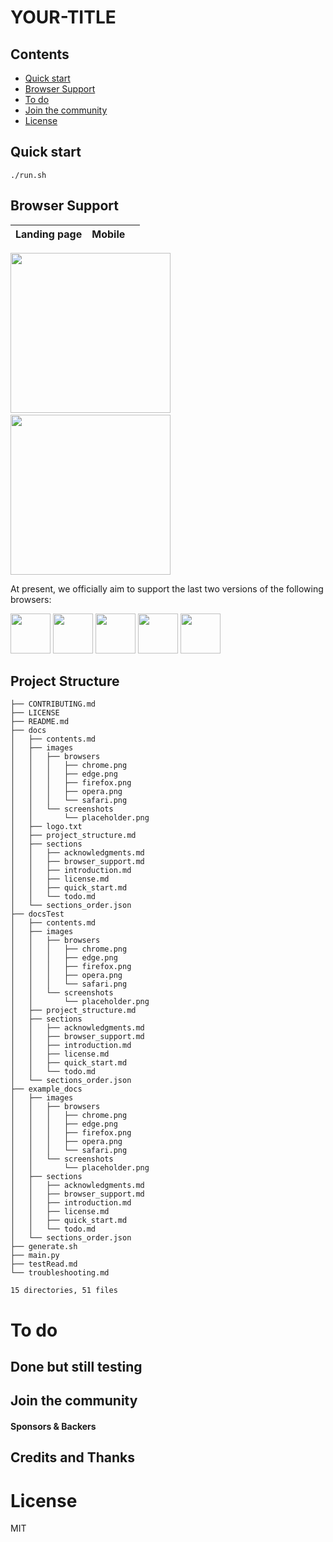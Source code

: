 # YOUR-TITLE

## Contents

- [Quick start](#quick-start)
- [Browser Support](#browser-support)
- [To do](#to-do)
- [Join the community](#join-the-community)
- [License](#license)

## Quick start

```
./run.sh
```

## Browser Support

| Landing page | Mobile |     |
| ------------ | ------ | --- |


<img src="./docsTest/images/screenshots/placeholder.png" href="https://google.com" height="256">&nbsp;&nbsp;&nbsp;<img src="./docsTest/images/screenshots/placeholder.png" href="https://google.com" height="256">

At present, we officially aim to support the last two versions of the following browsers:

<img src="./docsTest/images/browsers/chrome.png" width="64" height="64"> <img src="./docsTest/images/browsers/firefox.png" width="64" height="64"> <img src="./docsTest/images/browsers/safari.png" width="64" height="64">
<img src="./docsTest/images/browsers/edge.png" width="64" height="64"> <img src="./docsTest/images/browsers/opera.png" width="64" height="64">

## Project Structure

```.
├── CONTRIBUTING.md
├── LICENSE
├── README.md
├── docs
│   ├── contents.md
│   ├── images
│   │   ├── browsers
│   │   │   ├── chrome.png
│   │   │   ├── edge.png
│   │   │   ├── firefox.png
│   │   │   ├── opera.png
│   │   │   └── safari.png
│   │   └── screenshots
│   │       └── placeholder.png
│   ├── logo.txt
│   ├── project_structure.md
│   ├── sections
│   │   ├── acknowledgments.md
│   │   ├── browser_support.md
│   │   ├── introduction.md
│   │   ├── license.md
│   │   ├── quick_start.md
│   │   └── todo.md
│   └── sections_order.json
├── docsTest
│   ├── contents.md
│   ├── images
│   │   ├── browsers
│   │   │   ├── chrome.png
│   │   │   ├── edge.png
│   │   │   ├── firefox.png
│   │   │   ├── opera.png
│   │   │   └── safari.png
│   │   └── screenshots
│   │       └── placeholder.png
│   ├── project_structure.md
│   ├── sections
│   │   ├── acknowledgments.md
│   │   ├── browser_support.md
│   │   ├── introduction.md
│   │   ├── license.md
│   │   ├── quick_start.md
│   │   └── todo.md
│   └── sections_order.json
├── example_docs
│   ├── images
│   │   ├── browsers
│   │   │   ├── chrome.png
│   │   │   ├── edge.png
│   │   │   ├── firefox.png
│   │   │   ├── opera.png
│   │   │   └── safari.png
│   │   └── screenshots
│   │       └── placeholder.png
│   ├── sections
│   │   ├── acknowledgments.md
│   │   ├── browser_support.md
│   │   ├── introduction.md
│   │   ├── license.md
│   │   ├── quick_start.md
│   │   └── todo.md
│   └── sections_order.json
├── generate.sh
├── main.py
├── testRead.md
└── troubleshooting.md

15 directories, 51 files
```

# To do


## Done but still testing

## Join the community

#### Sponsors & Backers

## Credits and Thanks

# License

MIT

